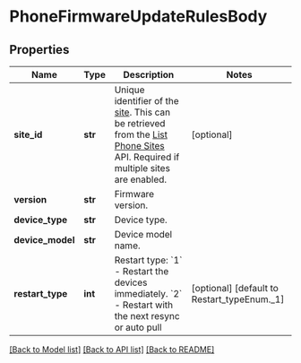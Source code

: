 # PhoneFirmwareUpdateRulesBody

## Properties
Name | Type | Description | Notes
------------ | ------------- | ------------- | -------------
**site_id** | **str** | Unique identifier of the [site](https://support.zoom.us/hc/en-us/articles/360020809672). This can be retrieved from the [List Phone Sites](https://marketplace.zoom.us/docs/api-reference/phone/methods#operation/listPhoneSites) API. Required if multiple sites are enabled. | [optional] 
**version** | **str** | Firmware version. | 
**device_type** | **str** | Device type. | 
**device_model** | **str** | Device model name. | 
**restart_type** | **int** | Restart type: &#x60;1&#x60; - Restart the devices immediately. &#x60;2&#x60; - Restart with the next resync or auto pull | [optional] [default to Restart_typeEnum._1]

[[Back to Model list]](../README.md#documentation-for-models) [[Back to API list]](../README.md#documentation-for-api-endpoints) [[Back to README]](../README.md)

